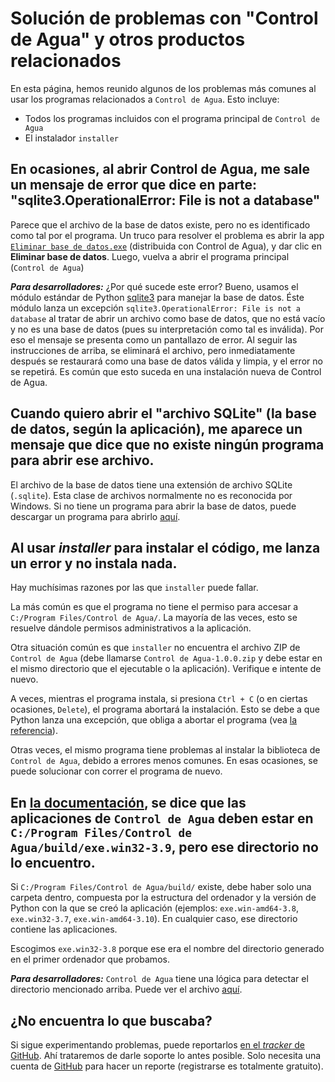 # Solución de problemas con "Control de Agua" y otros productos relacionados

En esta página, hemos reunido algunos de los problemas más comunes al usar los programas relacionados a `Control de Agua`. Esto incluye:

- Todos los programas incluidos con el programa principal de `Control de Agua`
- El instalador `installer`

## En ocasiones, al abrir Control de Agua, me sale un mensaje de error que dice en parte: "sqlite3.OperationalError: File is not a database"

Parece que el archivo de la base de datos existe, pero no es identificado como tal por el programa. Un truco para resolver el problema es abrir la app
[`Eliminar base de datos.exe`](https://controldeagua.github.io/ControlDeAgua-docs/admin#limpiar-la-base-de-datos) (distribuida con Control de Agua), y dar clic en
**Eliminar base de datos**. Luego, vuelva a abrir el programa principal (`Control de Agua`)

**_Para desarrolladores:_** ¿Por qué sucede este error? Bueno, usamos el módulo estándar de Python [sqlite3](https://docs.python.org/3/library/sqlite3.html) para manejar la 
base  de datos. Éste módulo lanza un excepción `sqlite3.OperationalError: File is not a database` al tratar de abrir un archivo como base de datos, que no está vacío y 
no es una base de datos (pues su interpretación como tal es inválida). Por eso el mensaje se presenta como un pantallazo de error. Al seguir las instrucciones de arriba, se 
eliminará el archivo, pero inmediatamente después se restaurará como una base de datos válida y limpia, y el error no se repetirá. Es común que esto suceda en una instalación
nueva de Control de Agua.

## Cuando quiero abrir el "archivo SQLite" (la base de datos, según la aplicación), me aparece un mensaje que dice que no existe ningún programa para abrir ese archivo.

El archivo de la base de datos tiene una extensión de archivo SQLite
(`.sqlite`). Esta clase de archivos normalmente no es reconocida por Windows. Si no tiene un programa para abrir la base de datos, 
puede descargar un programa para abrirlo [aquí](http://sqlitebrowser.org/).

## Al usar _installer_ para instalar el código, me lanza un error y no instala nada.

Hay muchísimas razones por las que `installer` puede fallar.

La más común es que el programa no tiene el permiso para accesar a `C:/Program Files/Control de Agua/`. La mayoría de las veces, esto se resuelve dándole permisos
administrativos a la aplicación.

Otra situación común es que `installer` no encuentra el archivo ZIP de `Control de Agua` (debe llamarse `Control de Agua-1.0.0.zip` y debe estar en el mismo directorio
que el ejecutable o la aplicación). Verifique e intente de nuevo.

A veces, mientras el programa instala, si presiona `Ctrl + C` (o en ciertas ocasiones, `Delete`), el programa abortará la instalación. Esto se debe a que Python
lanza una excepción, que obliga a abortar el programa
(vea [la referencia](https://docs.python.org/3/library/exceptions.html?highlight=keyboardinterrupt#KeyboardInterrupt)).

Otras veces, el mismo programa tiene problemas al instalar la biblioteca de `Control de Agua`, debido a errores menos comunes.
En esas ocasiones, se puede solucionar con correr el programa de nuevo.

## En [la documentación](https://ControlDeAgua.github.io/ControlDeAgua-docs), se dice que las aplicaciones de `Control de Agua` deben estar en `C:/Program Files/Control de Agua/build/exe.win32-3.9`, pero ese directorio no lo encuentro.

Si `C:/Program Files/Control de Agua/build/` existe, debe haber solo una carpeta dentro, compuesta por la estructura del ordenador y la versión de Python con la que se
creó la aplicación (ejemplos: `exe.win-amd64-3.8`, `exe.win32-3.7`, `exe.win-amd64-3.10`). En cualquier caso, ese directorio contiene las aplicaciones.

Escogimos `exe.win32-3.8` porque ese era el nombre del directorio generado en el primer ordenador que probamos.

**_Para desarrolladores:_** `Control de Agua` tiene una lógica para detectar el directorio mencionado arriba. Puede ver
el archivo [aquí](https://github.com/ControlDeAgua/ControlDeAgua/blob/main/tools/build_platform_dir.py).

## ¿No encuentra lo que buscaba?

Si sigue experimentando problemas, puede reportarlos [en el _tracker_ de GitHub](https://github.com/ControlDeAgua/bug_tracker). Ahí trataremos de darle soporte lo antes 
posible. Solo necesita una cuenta de [GitHub](https://github.com) para hacer un reporte (registrarse es totalmente gratuito).
